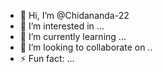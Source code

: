 - 👋 Hi, I’m @Chidananda-22
- 👀 I’m interested in ...
- 🌱 I’m currently learning ...
- 💞️ I’m looking to collaborate on ..
- ⚡ Fun fact: ...

<!---
Chidananda-22/Chidananda-22 is a ✨ special ✨ repository because its `README.md` (this file) appears on your GitHub profile.
You can click the Preview link to take a look at your changes.
--->
